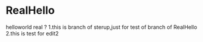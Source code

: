# RealHello
helloworld real ?
1.this is branch of sterup,just for test of branch of RealHello
2.this is test for edit2
